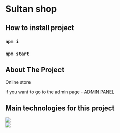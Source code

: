 # Sultan shop

## How to install project

### `npm i`
### `npm start`

## About The Project
Online store

if you want to go to the admin page - [ADMIN PANEL](https://azimka228.github.io/sultan_shop/#/admin)

### 

## Main technologies for this project

<img src="https://img.shields.io/badge/React-20232A?style=for-the-badge&logo=react&logoColor=61DAFB" />\
<img src="https://img.shields.io/badge/TypeScript-007ACC?style=for-the-badge&logo=typescript&logoColor=white" />

